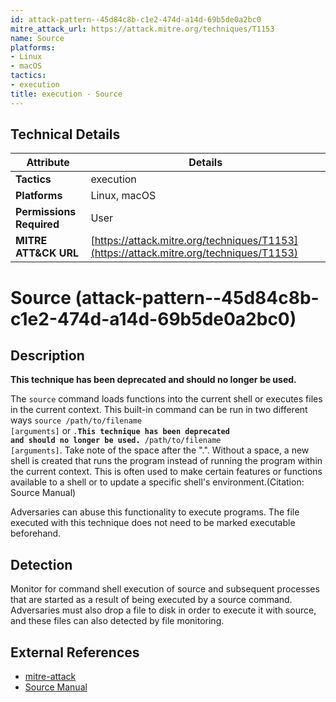 ```yaml
---
id: attack-pattern--45d84c8b-c1e2-474d-a14d-69b5de0a2bc0
mitre_attack_url: https://attack.mitre.org/techniques/T1153
name: Source
platforms:
- Linux
- macOS
tactics:
- execution
title: execution - Source
---
```


## Technical Details

| Attribute | Details |
|-----------|----------|
| **Tactics** | execution |
| **Platforms** | Linux, macOS |
| **Permissions Required** | User |
| **MITRE ATT&CK URL** | [https://attack.mitre.org/techniques/T1153](https://attack.mitre.org/techniques/T1153) |

# Source (attack-pattern--45d84c8b-c1e2-474d-a14d-69b5de0a2bc0)

## Description
**This technique has been deprecated and should no longer be used.**

The <code>source</code> command loads functions into the current shell or executes files in the current context. This built-in command can be run in two different ways <code>source /path/to/filename [arguments]</code> or <code>.**This technique has been deprecated and should no longer be used.** /path/to/filename [arguments]</code>. Take note of the space after the ".". Without a space, a new shell is created that runs the program instead of running the program within the current context. This is often used to make certain features or functions available to a shell or to update a specific shell's environment.(Citation: Source Manual)

Adversaries can abuse this functionality to execute programs. The file executed with this technique does not need to be marked executable beforehand.

## Detection
Monitor for command shell execution of source and subsequent processes that are started as a result of being executed by a source command. Adversaries must also drop a file to disk in order to execute it with source, and these files can also detected by file monitoring.

## External References
- [mitre-attack](https://attack.mitre.org/techniques/T1153)
- [Source Manual](https://ss64.com/bash/source.html)
